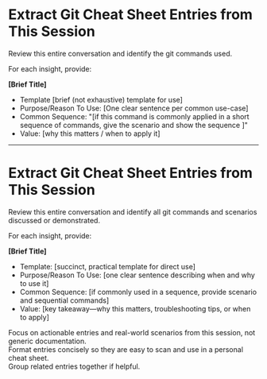 


# Extract Git Cheat Sheet Entries  from This Session

Review this entire conversation and identify the git commands used.

For each insight, provide:

**[Brief Title]**
- Template [brief (not exhaustive) template for use] 
- Purpose/Reason To Use: [One clear sentence per common use-case]
- Common Sequence: "[if this command is commonly applied in a short sequence of commands, give the scenario and show the sequence ]"
- Value: [why this matters / when to apply it]



----------------

# Extract Git Cheat Sheet Entries from This Session

Review this entire conversation and identify all git commands and scenarios discussed or demonstrated.

For each insight, provide:

**[Brief Title]**
- Template: [succinct, practical template for direct use]
- Purpose/Reason To Use: [one clear sentence describing when and why to use it]
- Common Sequence: [if commonly used in a sequence, provide scenario and sequential commands]
- Value: [key takeaway—why this matters, troubleshooting tips, or when to apply]

Focus on actionable entries and real-world scenarios from this session, not generic documentation.  
Format entries concisely so they are easy to scan and use in a personal cheat sheet.  
Group related entries together if helpful.

